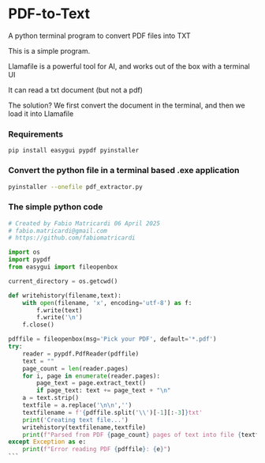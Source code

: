 # PDF-to-Text
A python terminal program to convert PDF files into TXT


This is a simple program.

Llamafile is a powerful tool for AI, and works out of the box with a terminal UI

It can read a txt document (but not a pdf)

The solution?  We first convert the document in the terminal, and then we load it into Llamafile


### Requirements
```
pip install easygui pypdf pyinstaller
```

### Convert the python file in a terminal based .exe application
```bash
pyinstaller --onefile pdf_extractor.py
```

### The simple python code
````python
# Created by Fabio Matricardi 06 April 2025
# fabio.matricardi@gmail.com
# https://github.com/fabiomatricardi

import os
import pypdf
from easygui import fileopenbox

current_directory = os.getcwd()

def writehistory(filename,text):
    with open(filename, 'x', encoding='utf-8') as f:
        f.write(text)
        f.write('\n')
    f.close()

pdffile = fileopenbox(msg='Pick your PDF', default='*.pdf')
try:
    reader = pypdf.PdfReader(pdffile)
    text = ""
    page_count = len(reader.pages)
    for i, page in enumerate(reader.pages):
        page_text = page.extract_text()
        if page_text: text += page_text + "\n"
    a = text.strip()
    textfile = a.replace('\n\n','')
    textfilename = f'{pdffile.split('\\')[-1][:-3]}txt'
    print('Creating text file...')
    writehistory(textfilename,textfile)
    print(f"Parsed from PDF {page_count} pages of text into file {textfilename}")
except Exception as e:
    print(f"Error reading PDF {pdffile}: {e}")
```
